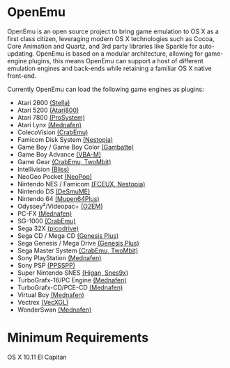 # OpenEmu

OpenEmu is an open source project to bring game emulation to OS X as a first class citizen, leveraging modern OS X technologies such as Cocoa, Core Animation and Quartz, and 3rd party libraries like Sparkle for auto-updating. OpenEmu is based on a modular architecture, allowing for game-engine plugins, this means OpenEmu can support a host of different emulation engines and back-ends while retaining a familiar OS X native front-end.

Currently OpenEmu can load the following game engines as plugins:

* Atari 2600 [(Stella)](http://www.google.com)
* Atari 5200 [(Atari800)](http://www.google.com)
* Atari 7800 [(ProSystem)](http://www.google.com)
* Atari Lynx [(Mednafen)](http://www.google.com)
* ColecoVision [(CrabEmu)](http://www.google.com)
* Famicom Disk System [(Nestopia)](http://www.google.com)
* Game Boy / Game Boy Color [(Gambatte)](http://www.google.com)
* Game Boy Advance [(VBA-M)](http://www.google.com)
* Game Gear [(CrabEmu, TwoMbit)](http://www.google.com)
* Intellivision [(Bliss)](http://www.google.com)
* NeoGeo Pocket [(NeoPop)](http://www.google.com)
* Nintendo NES / Famicom [(FCEUX, Nestopia)](http://www.google.com)
* Nintendo DS [(DeSmuME)](http://www.google.com)
* Nintendo 64 [(Mupen64Plus)](http://www.google.com)
* Odyssey²/Videopac+ [(O2EM)](http://www.google.com)
* PC-FX [(Mednafen)](http://www.google.com)
* SG-1000 [(CrabEmu)](http://www.google.com)
* Sega 32X [(picodrive)](http://www.google.com)
* Sega CD / Mega CD [(Genesis Plus)](http://www.google.com)
* Sega Genesis / Mega Drive [(Genesis Plus)](http://www.google.com)
* Sega Master System [(CrabEmu, TwoMbit)](http://www.google.com)
* Sony PlayStation [(Mednafen)](http://www.google.com)
* Sony PSP [(PPSSPP)](http://www.google.com)
* Super Nintendo SNES [(Higan, Snes9x)](http://www.google.com)
* TurboGrafx-16/PC Engine [(Mednafen)](http://www.google.com)
* TurboGrafx-CD/PCE-CD [(Mednafen)](http://www.google.com)
* Virtual Boy [(Mednafen)](http://www.google.com)
* Vectrex [(VecXGL)](http://www.google.com)
* WonderSwan [(Mednafen)](http://www.google.com)

# Minimum Requirements

OS X 10.11 El Capitan